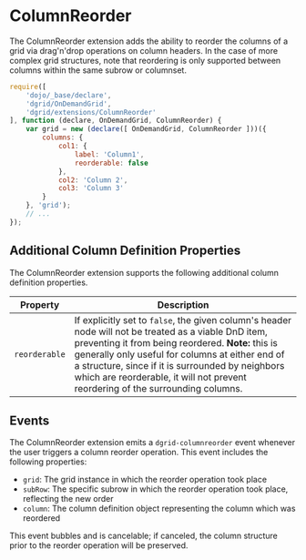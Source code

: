 # ColumnReorder

The ColumnReorder extension adds the ability to reorder the columns of a grid
via drag'n'drop operations on column headers. In the case of more complex grid
structures, note that reordering is only supported between columns within the
same subrow or columnset.

```js
require([
    'dojo/_base/declare',
    'dgrid/OnDemandGrid',
    'dgrid/extensions/ColumnReorder'
], function (declare, OnDemandGrid, ColumnReorder) {
    var grid = new (declare([ OnDemandGrid, ColumnReorder ]))({
        columns: {
            col1: {
                label: 'Column1',
                reorderable: false
            },
            col2: 'Column 2',
            col3: 'Column 3'
        }
    }, 'grid');
    // ...
});
```

## Additional Column Definition Properties

The ColumnReorder extension supports the following additional column definition properties.

Property | Description
-------- | -----------
`reorderable` | If explicitly set to `false`, the given column's header node will not be treated as a viable DnD item, preventing it from being reordered.  **Note:** this is generally only useful for columns at either end of a structure, since if it is surrounded by neighbors which are reorderable, it will not prevent reordering of the surrounding columns.

## Events

The ColumnReorder extension emits a `dgrid-columnreorder` event whenever the
user triggers a column reorder operation. This event includes the following
properties:

* `grid`: The grid instance in which the reorder operation took place
* `subRow`: The specific subrow in which the reorder operation took place,
  reflecting the new order
* `column`: The column definition object representing the column which was
  reordered

This event bubbles and is cancelable; if canceled, the column structure prior
to the reorder operation will be preserved.